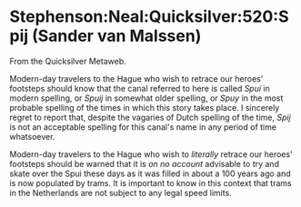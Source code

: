 
# Stephenson:Neal:Quicksilver:520:Spij (Sander van Malssen)

From the Quicksilver Metaweb.

Modern-day travelers to the Hague who wish to retrace our heroes' footsteps should know that the canal referred to here is called *Spui* in modern spelling, or *Spuij* in somewhat older spelling, or *Spuy* in the most probable spelling of the times in which this story takes place. I sincerely regret to report that, despite the vagaries of Dutch spelling of the time, *Spij* is not an acceptable spelling for this canal's name in any period of time whatsoever.


Modern-day travelers to the Hague who wish to *literally* retrace our heroes' footsteps should be warned that it is *on no account* advisable to try and skate over the Spui these days as it was filled in about a 100 years ago and is now populated by trams. It is important to know in this context that trams in the Netherlands are not subject to any legal speed limits.
